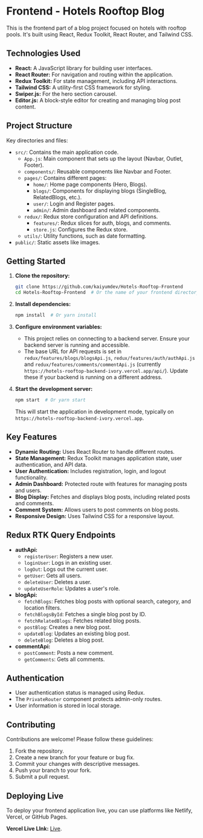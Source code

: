 # Frontend - Hotels Rooftop Blog

This is the frontend part of a blog project focused on hotels with rooftop pools. It's built using React, Redux Toolkit, React Router, and Tailwind CSS.

## Technologies Used

*   **React:** A JavaScript library for building user interfaces.
*   **React Router:** For navigation and routing within the application.
*   **Redux Toolkit:**  For state management, including API interactions.
*   **Tailwind CSS:** A utility-first CSS framework for styling.
*   **Swiper.js:** For the hero section carousel.
*   **Editor.js:** A block-style editor for creating and managing blog post content.

## Project Structure

Key directories and files:

*   `src/`: Contains the main application code.
    *   `App.js`: Main component that sets up the layout (Navbar, Outlet, Footer).
    *   `components/`: Reusable components like Navbar and Footer.
    *   `pages/`: Contains different pages:
        *   `home/`: Home page components (Hero, Blogs).
        *   `blogs/`: Components for displaying blogs (SingleBlog, RelatedBlogs, etc.).
        *   `user/`: Login and Register pages.
        *   `admin/`: Admin dashboard and related components.
    *   `redux/`: Redux store configuration and API definitions.
        *   `features/`:  Redux slices for auth, blogs, and comments.
        *   `store.js`: Configures the Redux store.
    *   `utils/`: Utility functions, such as date formatting.
*   `public/`: Static assets like images.

## Getting Started

1.  **Clone the repository:**

    ```bash
    git clone https://github.com/kaiyumdev/Hotels-Rooftop-Frontend
    cd Hotels-Rooftop-Frontend  # Or the name of your frontend directory
    ```

2.  **Install dependencies:**

    ```bash
    npm install  # Or yarn install
    ```

3.  **Configure environment variables:**

    *   This project relies on connecting to a backend server. Ensure your backend server is running and accessible.
    *   The base URL for API requests is set in `redux/features/blogs/blogsApi.js`, `redux/features/auth/authApi.js` and `redux/features/comments/commentApi.js` (currently `https://hotels-rooftop-backend-ivory.vercel.app/api/`).  Update these if your backend is running on a different address.

4.  **Start the development server:**

    ```bash
    npm start  # Or yarn start
    ```

    This will start the application in development mode, typically on `https://hotels-rooftop-backend-ivory.vercel.app`.

## Key Features

*   **Dynamic Routing:**  Uses React Router to handle different routes.
*   **State Management:** Redux Toolkit manages application state, user authentication, and API data.
*   **User Authentication:** Includes registration, login, and logout functionality.
*   **Admin Dashboard:** Protected route with features for managing posts and users.
*   **Blog Display:** Fetches and displays blog posts, including related posts and comments.
*   **Comment System:** Allows users to post comments on blog posts.
*   **Responsive Design:** Uses Tailwind CSS for a responsive layout.

## Redux RTK Query Endpoints

*   **authApi:**
    *   `registerUser`: Registers a new user.
    *   `loginUser`: Logs in an existing user.
    *   `logOut`: Logs out the current user.
    *   `getUser`: Gets all users.
    *   `deleteUser`: Deletes a user.
    *   `updateUserRole`: Updates a user's role.
*   **blogApi:**
    *   `fetchBlogs`: Fetches blog posts with optional search, category, and location filters.
    *   `fetchBlogsById`: Fetches a single blog post by ID.
    *   `fetchRelatedBlogs`: Fetches related blog posts.
    *   `postBlog`: Creates a new blog post.
    *   `updateBlog`: Updates an existing blog post.
    *   `deleteBlog`: Deletes a blog post.
*   **commentApi:**
    *   `postComment`: Posts a new comment.
    *   `getComments`: Gets all comments.

## Authentication

*   User authentication status is managed using Redux.
*   The `PrivateRouter` component protects admin-only routes.
*   User information is stored in local storage.

## Contributing

Contributions are welcome!  Please follow these guidelines:

1.  Fork the repository.
2.  Create a new branch for your feature or bug fix.
3.  Commit your changes with descriptive messages.
4.  Push your branch to your fork.
5.  Submit a pull request.

## Deploying Live

To deploy your frontend application live, you can use platforms like Netlify, Vercel, or GitHub Pages. 

 **Vercel Live LInk:** [Live](https://hotels-rooftop-frontend.vercel.app).